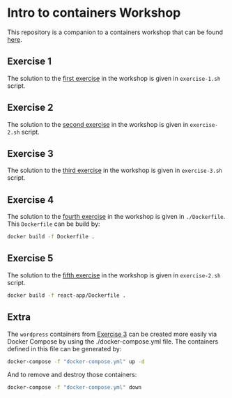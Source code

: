 # Intro to containers Workshop
This repository is a companion to a containers workshop that can be found [here](https://container.shader.works/).

## Exercise 1
The solution to the [first exercise](https://container.shader.works/exercise-1) in the workshop is given in `exercise-1.sh` script.

## Exercise 2
The solution to the [second exercise](https://container.shader.works/exercise-2) in the workshop is given in `exercise-2.sh` script.

## Exercise 3
The solution to the [third exercise](https://container.shader.works/exercise-3) in the workshop is given in `exercise-3.sh` script.

## Exercise 4
The solution to the [fourth exercise](https://container.shader.works/exercise-4) in the workshop is given in `./Dockerfile`. This `Dockerfile` can be build by:
```bash
docker build -f Dockerfile .
```

## Exercise 5
The solution to the [fifth exercise](https://container.shader.works/exercise-5) in the workshop is given in `exercise-2.sh` script.
```bash
docker build -f react-app/Dockerfile .
```

## Extra
The `wordpress` containers from [Exercise 3](#exercise-3) can be created more easily via Docker Compose by using the ./docker-compose.yml file. The containers defined in this file can be generated by:
```bash
docker-compose -f "docker-compose.yml" up -d
```
And to remove and destroy those containers:
```bash
docker-compose -f "docker-compose.yml" down
```